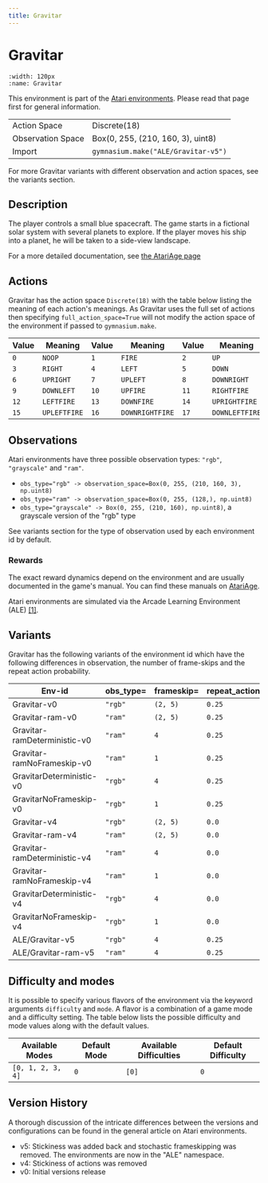 ```yaml
---
title: Gravitar
---
```


# Gravitar

```{figure} ../_static/videos/environments/gravitar.gif
:width: 120px
:name: Gravitar
```

This environment is part of the <a href='..'>Atari environments</a>. Please read that page first for general information.

|   |   |
|---|---|
| Action Space | Discrete(18) |
| Observation Space | Box(0, 255, (210, 160, 3), uint8) |
| Import | `gymnasium.make("ALE/Gravitar-v5")` |

For more Gravitar variants with different observation and action spaces, see the variants section.

## Description

The player controls a small blue spacecraft. The game starts in a fictional solar system with several planets to explore. If the player moves his ship into a planet, he will be taken to a side-view landscape.

For a more detailed documentation, see [the AtariAge page](https://atariage.com/manual_html_page.php?SoftwareLabelID=223)

## Actions

Gravitar has the action space `Discrete(18)` with the table below listing the meaning of each action's meanings.
As Gravitar uses the full set of actions then specifying `full_action_space=True` will not modify the action space of the environment if passed to `gymnasium.make`.

| Value   | Meaning      | Value   | Meaning         | Value   | Meaning        |
|---------|--------------|---------|-----------------|---------|----------------|
| `0`     | `NOOP`       | `1`     | `FIRE`          | `2`     | `UP`           |
| `3`     | `RIGHT`      | `4`     | `LEFT`          | `5`     | `DOWN`         |
| `6`     | `UPRIGHT`    | `7`     | `UPLEFT`        | `8`     | `DOWNRIGHT`    |
| `9`     | `DOWNLEFT`   | `10`    | `UPFIRE`        | `11`    | `RIGHTFIRE`    |
| `12`    | `LEFTFIRE`   | `13`    | `DOWNFIRE`      | `14`    | `UPRIGHTFIRE`  |
| `15`    | `UPLEFTFIRE` | `16`    | `DOWNRIGHTFIRE` | `17`    | `DOWNLEFTFIRE` |

## Observations

Atari environments have three possible observation types: `"rgb"`, `"grayscale"` and `"ram"`.

- `obs_type="rgb" -> observation_space=Box(0, 255, (210, 160, 3), np.uint8)`
- `obs_type="ram" -> observation_space=Box(0, 255, (128,), np.uint8)`
- `obs_type="grayscale" -> Box(0, 255, (210, 160), np.uint8)`, a grayscale version of the "rgb" type

See variants section for the type of observation used by each environment id by default.

### Rewards

The exact reward dynamics depend on the environment and are usually documented in the game's manual. You can
find these manuals on [AtariAge](https://atariage.com/manual_html_page.php?SoftwareLabelID=223).

Atari environments are simulated via the Arcade Learning Environment (ALE) [[1]](#1).
## Variants

Gravitar has the following variants of the environment id which have the following differences in observation,
the number of frame-skips and the repeat action probability.

| Env-id                       | obs_type=   | frameskip=   | repeat_action_probability=   |
|------------------------------|-------------|--------------|------------------------------|
| Gravitar-v0                  | `"rgb"`     | `(2, 5)`     | `0.25`                       |
| Gravitar-ram-v0              | `"ram"`     | `(2, 5)`     | `0.25`                       |
| Gravitar-ramDeterministic-v0 | `"ram"`     | `4`          | `0.25`                       |
| Gravitar-ramNoFrameskip-v0   | `"ram"`     | `1`          | `0.25`                       |
| GravitarDeterministic-v0     | `"rgb"`     | `4`          | `0.25`                       |
| GravitarNoFrameskip-v0       | `"rgb"`     | `1`          | `0.25`                       |
| Gravitar-v4                  | `"rgb"`     | `(2, 5)`     | `0.0`                        |
| Gravitar-ram-v4              | `"ram"`     | `(2, 5)`     | `0.0`                        |
| Gravitar-ramDeterministic-v4 | `"ram"`     | `4`          | `0.0`                        |
| Gravitar-ramNoFrameskip-v4   | `"ram"`     | `1`          | `0.0`                        |
| GravitarDeterministic-v4     | `"rgb"`     | `4`          | `0.0`                        |
| GravitarNoFrameskip-v4       | `"rgb"`     | `1`          | `0.0`                        |
| ALE/Gravitar-v5              | `"rgb"`     | `4`          | `0.25`                       |
| ALE/Gravitar-ram-v5          | `"ram"`     | `4`          | `0.25`                       |

## Difficulty and modes

It is possible to specify various flavors of the environment via the keyword arguments `difficulty` and `mode`.
A flavor is a combination of a game mode and a difficulty setting. The table below lists the possible difficulty and mode values
along with the default values.

| Available Modes   | Default Mode   | Available Difficulties   | Default Difficulty   |
|-------------------|----------------|--------------------------|----------------------|
| `[0, 1, 2, 3, 4]` | `0`            | `[0]`                    | `0`                  |

## Version History

A thorough discussion of the intricate differences between the versions and configurations can be found in the general article on Atari environments.

* v5: Stickiness was added back and stochastic frameskipping was removed. The environments are now in the "ALE" namespace.
* v4: Stickiness of actions was removed
* v0: Initial versions release
